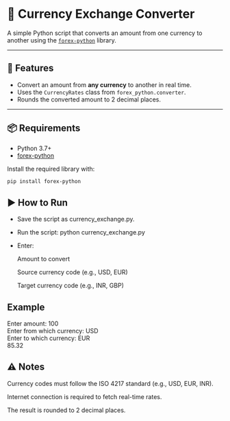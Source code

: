 # 💱 Currency Exchange Converter

A simple Python script that converts an amount from one currency to another using the [`forex-python`](https://pypi.org/project/forex-python/) library.

---

## 📌 Features
- Convert an amount from **any currency** to another in real time.
- Uses the `CurrencyRates` class from `forex_python.converter`.
- Rounds the converted amount to 2 decimal places.

---

## 📦 Requirements
- Python 3.7+
- [forex-python](https://pypi.org/project/forex-python/)

Install the required library with:

```bash
pip install forex-python
```
## ▶️ How to Run
- Save the script as currency_exchange.py.

- Run the script:
  python currency_exchange.py

- Enter:

  Amount to convert
  
  Source currency code (e.g., USD, EUR)
  
  Target currency code (e.g., INR, GBP)

## Example
  Enter amount: 100\
  Enter from which currency: USD\
  Enter to which currency: EUR\
  85.32

## ⚠️ Notes
Currency codes must follow the ISO 4217 standard (e.g., USD, EUR, INR).

Internet connection is required to fetch real-time rates.

The result is rounded to 2 decimal places.
